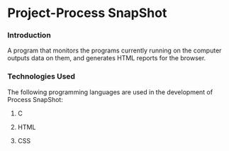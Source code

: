 # **Project-Process SnapShot**

### **Introduction**

A program that monitors the programs currently running on the computer outputs data on them, and generates HTML reports for the browser.

### **Technologies Used**

The following programming languages are used in the development of Process SnapShot:

1. C

2. HTML

3. CSS

